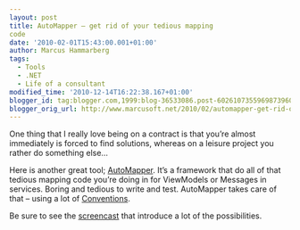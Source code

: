 ```yaml
---
layout: post
title: AutoMapper – get rid of your tedious mapping
code
date: '2010-02-01T15:43:00.001+01:00'
author: Marcus Hammarberg
tags:
  - Tools
  - .NET
  - Life of a consultant
modified_time: '2010-12-14T16:22:38.167+01:00'
blogger_id: tag:blogger.com,1999:blog-36533086.post-6026107355969873960
blogger_orig_url: http://www.marcusoft.net/2010/02/automapper-get-rid-of-your-tedious.html
---
```



One thing that I really love being on a contract is that you’re almost
immediately is forced to find solutions, whereas on a leisure project
you rather do something else…

Here is another great tool;
<a href="http://automapper.codeplex.com/" target="_blank">AutoMapper</a>.
It’s a framework that do all of that tedious mapping code you’re doing
in for ViewModels or Messages in services. Boring and tedious to write
and test. AutoMapper takes care of that – using a lot of
<a href="http://en.wikipedia.org/wiki/Convention_over_configuration"
target="_blank">Conventions</a>.

Be sure to see the
<a href="http://www.dnrtv.com/default.aspx?showNum=155"
target="_blank">screencast</a> that introduce a lot of the
possibilities.

